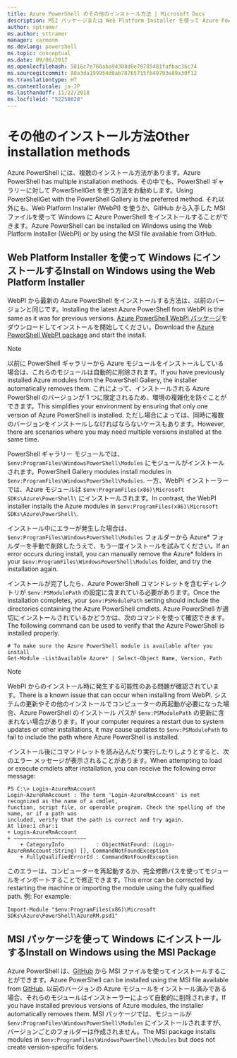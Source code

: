 ```yaml
---
title: Azure PowerShell のその他のインストール方法 | Microsoft Docs
description: MSI パッケージまたは Web Platform Installer を使って Azure PowerShell をインストールする方法について説明します。
author: sptramer
ms.author: sttramer
manager: carmonm
ms.devlang: powershell
ms.topic: conceptual
ms.date: 09/06/2017
ms.openlocfilehash: 5016c7e768aba94308d0e78785481fafbac36c74
ms.sourcegitcommit: 80a3da199954d0ab78765715fb49793e89a30f12
ms.translationtype: HT
ms.contentlocale: ja-JP
ms.lasthandoff: 11/22/2018
ms.locfileid: "52258028"
---
```

# <a name="other-installation-methods"></a><span data-ttu-id="4a1a4-103">その他のインストール方法</span><span class="sxs-lookup"><span data-stu-id="4a1a4-103">Other installation methods</span></span>

<span data-ttu-id="4a1a4-104">Azure PowerShell には、複数のインストール方法があります。</span><span class="sxs-lookup"><span data-stu-id="4a1a4-104">Azure PowerShell has multiple installation methods.</span></span> <span data-ttu-id="4a1a4-105">その中でも、PowerShell ギャラリーに対して PowerShellGet を使う方法をお勧めします。</span><span class="sxs-lookup"><span data-stu-id="4a1a4-105">Using PowerShellGet with the PowerShell Gallery is the preferred method.</span></span> <span data-ttu-id="4a1a4-106">それ以外にも、Web Platform Installer (WebPI) を使うか、GitHub から入手した MSI ファイルを使って Windows に Azure PowerShell をインストールすることができます。</span><span class="sxs-lookup"><span data-stu-id="4a1a4-106">Azure PowerShell can be installed on Windows using the Web Platform Installer (WebPI) or by using the MSI file available from GitHub.</span></span>

## <a name="install-on-windows-using-the-web-platform-installer"></a><span data-ttu-id="4a1a4-107">Web Platform Installer を使って Windows にインストールする</span><span class="sxs-lookup"><span data-stu-id="4a1a4-107">Install on Windows using the Web Platform Installer</span></span>

<span data-ttu-id="4a1a4-108">WebPI から最新の Azure PowerShell をインストールする方法は、以前のバージョンと同じです。</span><span class="sxs-lookup"><span data-stu-id="4a1a4-108">Installing the latest Azure PowerShell from WebPI is the same as it was for previous versions.</span></span>
<span data-ttu-id="4a1a4-109">[Azure PowerShell WebPI パッケージ](http://aka.ms/webpi-azps)をダウンロードしてインストールを開始してください。</span><span class="sxs-lookup"><span data-stu-id="4a1a4-109">Download the [Azure PowerShell WebPI package](http://aka.ms/webpi-azps) and start the install.</span></span>

> [!NOTE]
> <span data-ttu-id="4a1a4-110">以前に PowerShell ギャラリーから Azure モジュールをインストールしている場合は、これらのモジュールは自動的に削除されます。</span><span class="sxs-lookup"><span data-stu-id="4a1a4-110">If you have previously installed Azure modules from the PowerShell Gallery, the installer automatically removes them.</span></span> <span data-ttu-id="4a1a4-111">これによって、インストールされる Azure PowerShell のバージョンが 1 つに限定されるため、環境の複雑化を防ぐことができます。</span><span class="sxs-lookup"><span data-stu-id="4a1a4-111">This simplifies your environment by ensuring that only one version of Azure PowerShell is installed.</span></span> <span data-ttu-id="4a1a4-112">ただし場合によっては、同時に複数のバージョンをインストールしなければならないケースもあります。</span><span class="sxs-lookup"><span data-stu-id="4a1a4-112">However, there are scenarios where you may need multiple versions installed at the same time.</span></span>
>
> <span data-ttu-id="4a1a4-113">PowerShell ギャラリー モジュールでは、`$env:ProgramFiles\WindowsPowerShell\Modules` にモジュールがインストールされます。</span><span class="sxs-lookup"><span data-stu-id="4a1a4-113">PowerShell Gallery modules install modules in `$env:ProgramFiles\WindowsPowerShell\Modules`.</span></span> <span data-ttu-id="4a1a4-114">一方、WebPI インストーラーでは、Azure モジュールは `$env:ProgramFiles(x86)\Microsoft SDKs\Azure\PowerShell\` にインストールされます。</span><span class="sxs-lookup"><span data-stu-id="4a1a4-114">In contrast, the WebPI installer installs the Azure modules in `$env:ProgramFiles(x86)\Microsoft SDKs\Azure\PowerShell\`.</span></span>
>
> <span data-ttu-id="4a1a4-115">インストール中にエラーが発生した場合は、`$env:ProgramFiles\WindowsPowerShell\Modules` フォルダーから Azure\* フォルダーを手動で削除したうえで、もう一度インストールを試みてください。</span><span class="sxs-lookup"><span data-stu-id="4a1a4-115">If an error occurs during install, you can manually remove the Azure\* folders in your `$env:ProgramFiles\WindowsPowerShell\Modules` folder, and try the installation again.</span></span>

<span data-ttu-id="4a1a4-116">インストールが完了したら、Azure PowerShell コマンドレットを含むディレクトリが `$env:PSModulePath` の設定に含まれている必要があります。</span><span class="sxs-lookup"><span data-stu-id="4a1a4-116">Once the installation completes, your `$env:PSModulePath` setting should include the directories containing the Azure PowerShell cmdlets.</span></span> <span data-ttu-id="4a1a4-117">Azure PowerShell が適切にインストールされているかどうかは、次のコマンドを使って確認できます。</span><span class="sxs-lookup"><span data-stu-id="4a1a4-117">The following command can be used to verify that the Azure PowerShell is installed properly.</span></span>

```powershell-interactive
# To make sure the Azure PowerShell module is available after you install
Get-Module -ListAvailable Azure* | Select-Object Name, Version, Path
```

> [!NOTE]
> <span data-ttu-id="4a1a4-118">WebPI からのインストール時に発生する可能性のある問題が確認されています。</span><span class="sxs-lookup"><span data-stu-id="4a1a4-118">There is a known issue that can occur when installing from WebPI.</span></span> <span data-ttu-id="4a1a4-119">システムの更新やその他のインストールでコンピューターの再起動が必要になった場合、Azure PowerShell のインストール パスが `$env:PSModulePath` の更新に含まれない場合があります。</span><span class="sxs-lookup"><span data-stu-id="4a1a4-119">If your computer requires a restart due to system updates or other installations, it may cause updates to `$env:PSModulePath` to fail to include the path where Azure PowerShell is installed.</span></span>

<span data-ttu-id="4a1a4-120">インストール後にコマンドレットを読み込んだり実行したりしようとすると、次のエラー メッセージが表示されることがあります。</span><span class="sxs-lookup"><span data-stu-id="4a1a4-120">When attempting to load or execute cmdlets after installation, you can receive the following error message:</span></span>

```output
PS C:\> Login-AzureRmAccount
Login-AzureRmAccount : The term 'Login-AzureRmAccount' is not recognized as the name of a cmdlet,
function, script file, or operable program. Check the spelling of the name, or if a path was
included, verify that the path is correct and try again.
At line:1 char:1
+ Login-AzureRmAccount
+ ~~~~~~~~~~~~~~~~~~~~~~~
    + CategoryInfo          : ObjectNotFound: (Login-AzureRmAccount:String) [], CommandNotFoundException
    + FullyQualifiedErrorId : CommandNotFoundException
```

<span data-ttu-id="4a1a4-121">このエラーは、コンピューターを再起動するか、完全修飾パスを使ってモジュールをインポートすることで修正できます。</span><span class="sxs-lookup"><span data-stu-id="4a1a4-121">This error can be corrected by restarting the machine or importing the module using the fully qualified path.</span></span> <span data-ttu-id="4a1a4-122">例: </span><span class="sxs-lookup"><span data-stu-id="4a1a4-122">For example:</span></span>

```powershell-interactive
Import-Module "$env:ProgramFiles(x86)\Microsoft SDKs\Azure\PowerShell\AzureRM.psd1"
```

## <a name="install-on-windows-using-the-msi-package"></a><span data-ttu-id="4a1a4-123">MSI パッケージを使って Windows にインストールする</span><span class="sxs-lookup"><span data-stu-id="4a1a4-123">Install on Windows using the MSI Package</span></span>

<span data-ttu-id="4a1a4-124">Azure PowerShell は、[GitHub](https://github.com/Azure/azure-powershell/releases/latest) から MSI ファイルを使ってインストールすることができます。</span><span class="sxs-lookup"><span data-stu-id="4a1a4-124">Azure PowerShell can be installed using the MSI file available from [GitHub](https://github.com/Azure/azure-powershell/releases/latest).</span></span> <span data-ttu-id="4a1a4-125">以前のバージョンの Azure モジュールをインストール済みである場合、それらのモジュールはインストーラーによって自動的に削除されます。</span><span class="sxs-lookup"><span data-stu-id="4a1a4-125">If you have installed previous versions of Azure modules, the installer automatically removes them.</span></span> <span data-ttu-id="4a1a4-126">MSI パッケージでは、モジュールが `$env:ProgramFiles\WindowsPowerShell\Modules` にインストールされますが、バージョンごとのフォルダーは作成されません。</span><span class="sxs-lookup"><span data-stu-id="4a1a4-126">The MSI package installs modules in `$env:ProgramFiles\WindowsPowerShell\Modules` but does not create version-specific folders.</span></span>


